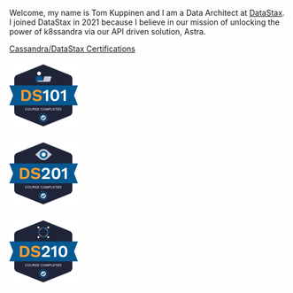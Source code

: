 Welcome, my name is Tom Kuppinen and I am a Data Architect at [DataStax](https://www.datastax.com).  I joined DataStax in 2021 because I believe in our mission of unlocking the power of k8ssandra via our API driven solution, Astra.

[Cassandra/DataStax Certifications](https://www.datastax.com/dev/certifications)

![DS 101](https://github.com/tom-kuppinen-datastax/tom-kuppinen-datastax/raw/main/img/ds101-completion-badge.png)

![DS 201](https://github.com/tom-kuppinen-datastax/tom-kuppinen-datastax/raw/main/img/ds201-completion-badge.png)

![DS 210](https://github.com/tom-kuppinen-datastax/tom-kuppinen-datastax/raw/main/img/ds210-completion-badge.png)

